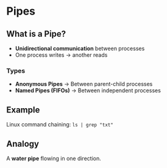 # Pipes

## What is a Pipe?
- **Unidirectional communication** between processes
- One process writes → another reads

### Types
- **Anonymous Pipes** → Between parent-child processes
- **Named Pipes (FIFOs)** → Between independent processes

## Example
Linux command chaining: `ls | grep "txt"`

## Analogy
A **water pipe** flowing in one direction.

